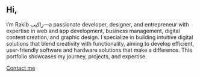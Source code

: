 ## Hi,
I’m Rakib راكيب—a passionate developer, designer, and entrepreneur with expertise in web and app development, business management, digital content creation, and graphic design. I specialize in building intuitive digital solutions that blend creativity with functionality, aiming to develop efficient, user-friendly software and hardware solutions that make a difference. This portfolio showcases my journey, projects, and expertise.

[Contact me](mailto:rqklbe@gmail.com)
